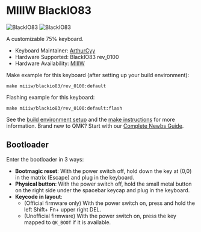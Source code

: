 # MIIIW BlackIO83

![BlackIO83](https://i.imgur.com/jZ7HrTCh.jpg)
![BlackIO83](https://i.imgur.com/AnlUIfph.jpg)

A customizable 75% keyboard.

* Keyboard Maintainer: [ArthurCyy](https://github.com/ArthurCyy)
* Hardware Supported: BlackIO83 rev_0100
* Hardware Availability: [MIIIW](https://www.miiiw.com/)

Make example for this keyboard (after setting up your build environment):

    make miiiw/blackio83/rev_0100:default

Flashing example for this keyboard:

    make miiiw/blackio83/rev_0100:default:flash

See the [build environment setup](https://docs.qmk.fm/#/getting_started_build_tools) and the [make instructions](https://docs.qmk.fm/#/getting_started_make_guide) for more information. Brand new to QMK? Start with our [Complete Newbs Guide](https://docs.qmk.fm/#/newbs).

## Bootloader

Enter the bootloader in 3 ways:

* **Bootmagic reset**: With the power switch off, hold down the key at (0,0) in the matrix (Escape) and plug in the keyboard.
* **Physical button**: With the power switch off, hold the small metal button on the right side under the spacebar keycap and plug in the keyboard.
* **Keycode in layout**:
  * (Official firmware only) With the power switch on, press and hold the left Shift+ Fn+ upper right DEL.
  * (Unofficial firmware) With the power switch on, press the key mapped to `QK_BOOT` if it is available.
